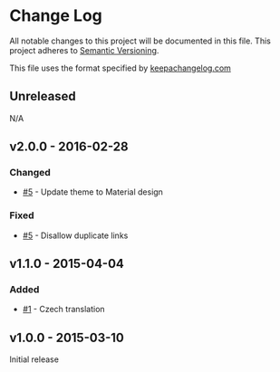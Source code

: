 # Change Log
All notable changes to this project will be documented in this file.
This project adheres to [Semantic Versioning](http://semver.org/).

This file uses the format specified by [keepachangelog.com](http://keepachangelog.com)

## Unreleased
N/A

## v2.0.0 - 2016-02-28
### Changed
- [#5] - Update theme to Material design

### Fixed
- [#5] - Disallow duplicate links

## v1.1.0 - 2015-04-04
### Added
- [#1] - Czech translation

## v1.0.0 - 2015-03-10
Initial release

[#1]: https://github.com/alexghr/bulkshare/pull/1
[#5]: https://github.com/alexghr/bulkshare/pull/5

